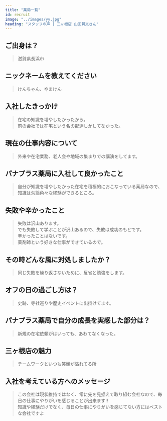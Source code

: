 ```yaml
---
title: "薬局一覧"
id: recruit
image: "../images/yy.jpg"
heading: "スタッフの声 | 三ヶ根店 山田賢文さん"
---
```


## ご出身は？
> 滋賀県長浜市

## ニックネームを教えてください
> けんちゃん、やまけん

## 入社したきっかけ
> 在宅の知識を増やしたかったから。  
> 前の会社では在宅という名の配達しかしてなかった。

## 現在の仕事内容について
> 外来や在宅業務、老人会や地域の集まりでの講演をしてます。

## パナプラス薬局に入社して良かったこと
> 自分が知識を増やしたかった在宅を積極的におこなっている薬局なので、知識は勿論色々な経験ができるところ。

## 失敗や辛かったこと
> 失敗は沢山あります。  
> でも失敗して学ぶことが沢山あるので、失敗は成功のもとです。  
> 辛かったことはないです。  
> 薬剤師という好きな仕事ができているので。  

## その時どんな風に対処しましたか？
> 同じ失敗を繰り返さないために、反省と勉強をします。

## オフの日の過ごし方は？
> 史跡、寺社巡りや歴史イベントに出掛けてます。

## パナプラス薬局で自分の成長を実感した部分は？
> 新規の在宅依頼がはいっても、あわてなくなった。

## 三ヶ根店の魅力
> チームワークといつも笑顔が溢れてる所

## 入社を考えている方へのメッセージ
> この会社は現状維持ではなく、常に先を見据えて取り組む会社なので、毎日の仕事にやりがいを感じることが出来ます‼  
> 知識や経験だけでなく、毎日の仕事にやりがいを感じてない方にはベストな会社ですよ
